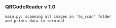 ### QRCodeReader v 1.0

    main.py: scanning all images in 'to_scan' folder 
    and prints data in terminal